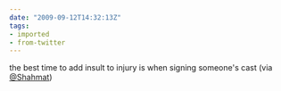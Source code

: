 ```yaml
---
date: "2009-09-12T14:32:13Z"
tags:
- imported
- from-twitter
---
```

the best time to add insult to injury is when signing someone's cast \(via [@Shahmat](/twitter/#/Shahmat))
